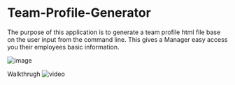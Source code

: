 # Team-Profile-Generator
The purpose of this application is to generate a team profile html file base on the user input from the command line. This gives a Manager easy access you their employees basic information.

![image](https://awesomescreenshot.s3.amazonaws.com/image/2605718/19814118-7bd5895f2f1df953fea996507eddc61a.png?X-Amz-Algorithm=AWS4-HMAC-SHA256&X-Amz-Credential=AKIAJSCJQ2NM3XLFPVKA%2F20220110%2Fus-east-1%2Fs3%2Faws4_request&X-Amz-Date=20220110T011000Z&X-Amz-Expires=28800&X-Amz-SignedHeaders=host&X-Amz-Signature=32885bf356285b251fae60af87b8f530bea16e325956ffdf00e269fbb68a16c2)

Walkthrugh
![video](https://tinyurl.com/y2or88wy)
